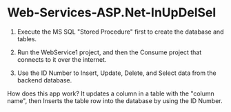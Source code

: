 # Web-Services-ASP.Net-InUpDelSel

1. Execute the MS SQL "Stored Procedure" first to create the database and tables.

2. Run the WebService1 project, and then the Consume project that connects to it over the internet.

3. Use the ID Number to Insert, Update, Delete, and Select data from the backend database.

How does this app work? 
It updates a column in a table with the "column name", then Inserts the table row into the database by using the ID Number.
